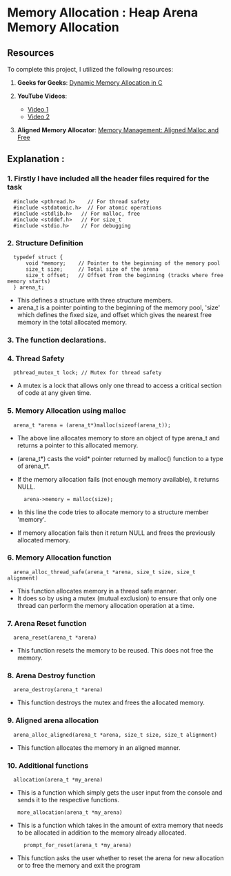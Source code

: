 # **Memory Allocation : Heap Arena Memory Allocation**

## **Resources**

To complete this project, I utilized the following resources:

1. **Geeks for Geeks**: [Dynamic Memory Allocation in C](https://www.geeksforgeeks.org/dynamic-memory-allocation-in-c-using-malloc-calloc-free-and-realloc/)
   
2. **YouTube Videos**:
   - [Video 1](https://youtu.be/Tc763vPm4Ws?si=bnGgVbA5KPKlRNms)
   - [Video 2](https://www.youtube.com/watch?v=ZisNZcQn6fo)

3. **Aligned Memory Allocator**: [Memory Management: Aligned Malloc and Free](https://medium.com/howsofcoding/memory-management-aligned-malloc-and-free-9273336bd4c6)

## **Explanation** :
### 1. Firstly I have included all the header files required for the task <br>
      #include <pthread.h>    // For thread safety
      #include <stdatomic.h>  // For atomic operations
      #include <stdlib.h>   // For malloc, free
      #include <stddef.h>   // For size_t
      #include <stdio.h>    // For debugging

### 2. Structure Definition
      typedef struct {
          void *memory;    // Pointer to the beginning of the memory pool
          size_t size;     // Total size of the arena
          size_t offset;   // Offset from the beginning (tracks where free memory starts)
      } arena_t;

- This defines a structure with three structure members.
- arena_t is a pointer pointing to the beginning of the memory pool, 'size' which defines the fixed size, and offset which gives the nearest free memory in the total allocated memory.

### 3. The function declarations.

### 4. Thread Safety
      pthread_mutex_t lock; // Mutex for thread safety
- A mutex is a lock that allows only one thread to access a critical section of code at any given time.

### 5. Memory Allocation using malloc
      arena_t *arena = (arena_t*)malloc(sizeof(arena_t));
- The above line allocates memory to store an object of type arena_t and returns a pointer to this allocated memory.
- (arena_t*) casts the void* pointer returned by malloc() function to a type of arena_t*.
- If the memory allocation fails (not enough memory available), it returns NULL.

        arena->memory = malloc(size);
- In this line the code tries to allocate memory to a structure member 'memory'.
- If memory allocation fails then it return NULL and frees the previously allocated memory.

### 6. Memory Allocation function
      arena_alloc_thread_safe(arena_t *arena, size_t size, size_t alignment) 
- This function allocates memory in a thread safe manner.
- It does so by using a mutex (mutual exclusion) to ensure that only one thread can perform the memory allocation operation at a time.

### 7. Arena Reset function
      arena_reset(arena_t *arena) 
- This function resets the memory to be reused. This does not free the memory.

### 8. Arena Destroy function
      arena_destroy(arena_t *arena) 
- This function destroys the mutex and frees the allocated memory.

### 9. Aligned arena allocation
      arena_alloc_aligned(arena_t *arena, size_t size, size_t alignment) 
- This function allocates the memory in an aligned manner.

### 10. Additional functions
      allocation(arena_t *my_arena) 
- This is a function which simply gets the user input from the console and sends it to the respective functions.

      more_allocation(arena_t *my_arena) 
- This is a function which takes in the amount of extra memory that needs to be allocated in addition to the memory already allocated.

        prompt_for_reset(arena_t *my_arena) 
- This function asks the user whether to reset the arena for new allocation or to free the memory and exit the program
